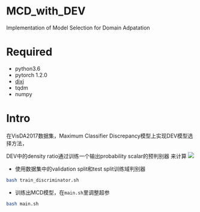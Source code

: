 # MCD_with_DEV
Implementation of Model Selection for Domain Adpatation 

# Required
- python3.6
- pytorch 1.2.0
- [dixi](github.com/chen-dixi/dixitool)
- tqdm
- numpy

# Intro

在VisDA2017数据集，Maximum Classifier Discrepancy模型上实现DEV模型选择方法，

DEV中的density ratio通过训练一个输出probability scalar的预判别器 来计算
<img src="https://cdn.mathpix.com/snip/images/1S5h9K6rNdKFVFo0-jksSq4unHdsKVls2F_-KtSDMnA.original.fullsize.png" />

- 使用数据集中的validation split和test split训练域判别器
```bash
bash train_discriminator.sh
```

- 训练出MCD模型，在`main.sh`里调整超参
```bash
bash main.sh
```